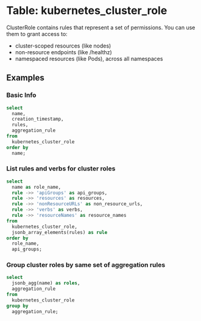# Table: kubernetes_cluster_role

ClusterRole contains rules that represent a set of permissions. You can use them to grant access to:

- cluster-scoped resources (like nodes)
- non-resource endpoints (like /healthz)
- namespaced resources (like Pods), across all namespaces

## Examples

### Basic Info

```sql
select
  name,
  creation_timestamp,
  rules,
  aggregation_rule
from
  kubernetes_cluster_role
order by
  name;
```

### List rules and verbs for cluster roles

```sql
select
  name as role_name,
  rule ->> 'apiGroups' as api_groups,
  rule ->> 'resources' as resources,
  rule ->> 'nonResourceURLs' as non_resource_urls,
  rule ->> 'verbs' as verbs,
  rule ->> 'resourceNames' as resource_names
from
  kubernetes_cluster_role,
  jsonb_array_elements(rules) as rule
order by
  role_name,
  api_groups;
```

### Group cluster roles by same set of aggregation rules

```sql
select
  jsonb_agg(name) as roles,
  aggregation_rule
from
  kubernetes_cluster_role
group by
  aggregation_rule;
```
